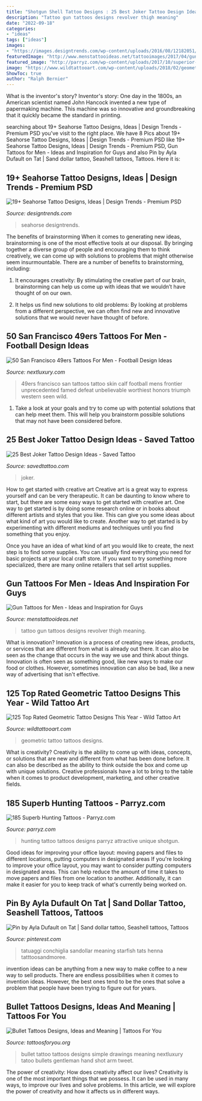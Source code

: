 ```yaml
---
title: "Shotgun Shell Tattoo Designs : 25 Best Joker Tattoo Design Ideas"
description: "Tattoo gun tattoos designs revolver thigh meaning"
date: "2022-09-18"
categories:
- "ideas"
tags: ["ideas"]
images:
- "https://images.designtrends.com/wp-content/uploads/2016/08/12182051/Palm-Seahorse-Tattoo-Design.jpg"
featuredImage: "http://www.menstattooideas.net/tattooimages/2017/04/gun-tattoos-38.jpg"
featured_image: "http://parryz.com/wp-content/uploads/2017/10/superior-hunting-tattoo.jpg"
image: "https://www.wildtattooart.com/wp-content/uploads/2018/02/geometric-tattoos-11021854.jpg"
ShowToc: true
author: "Ralph Bernier"
---
```



What is the inventor's story?
Inventor's story: One day in the 1800s, an American scientist named John Hancock invented a new type of papermaking machine. This machine was so innovative and groundbreaking that it quickly became the standard in printing.

	

		
searching about 19+ Seahorse Tattoo Designs, Ideas | Design Trends - Premium PSD you've visit to the right place. We have 8 Pics about 19+ Seahorse Tattoo Designs, Ideas | Design Trends - Premium PSD like 19+ Seahorse Tattoo Designs, Ideas | Design Trends - Premium PSD, Gun Tattoos for Men - Ideas and Inspiration for Guys and also Pin by Ayla Dufault on Tat | Sand dollar tattoo, Seashell tattoos, Tattoos. Here it is:
		
    
## 19+ Seahorse Tattoo Designs, Ideas | Design Trends - Premium PSD

<img loading=lazy src="https://images.designtrends.com/wp-content/uploads/2016/08/12182051/Palm-Seahorse-Tattoo-Design.jpg" onerror="this.onerror=null;this.src='https://tse3.mm.bing.net/th?id=OIP.6IpPCSdIcwQrVHinCiHxHwHaJQ&amp;pid=15.1';" alt="19+ Seahorse Tattoo Designs, Ideas | Design Trends - Premium PSD">

_Source: designtrends.com_

>seahorse designtrends. 

	

The benefits of brainstorming
When it comes to generating new ideas, brainstorming is one of the most effective tools at our disposal. By bringing together a diverse group of people and encouraging them to think creatively, we can come up with solutions to problems that might otherwise seem insurmountable.
There are a number of benefits to brainstorming, including:

1. It encourages creativity: By stimulating the creative part of our brain, brainstorming can help us come up with ideas that we wouldn’t have thought of on our own.

2. It helps us find new solutions to old problems: By looking at problems from a different perspective, we can often find new and innovative solutions that we would never have thought of before.


    
## 50 San Francisco 49ers Tattoos For Men - Football Design Ideas

<img loading=lazy src="http://nextluxury.com/wp-content/uploads/leg-calf-mens-san-francisco-49ers-ripped-skin-logo-tattoo.jpg" onerror="this.onerror=null;this.src='https://tse3.mm.bing.net/th?id=OIP.LC78vE6xDF2OBXgmldbA0gHaHa&amp;pid=15.1';" alt="50 San Francisco 49ers Tattoos For Men - Football Design Ideas">

_Source: nextluxury.com_

>49ers francisco san tattoos tattoo skin calf football mens frontier unprecedented famed defeat unbelievable worthiest honors triumph western seen wild. 

	

1. Take a look at your goals and try to come up with potential solutions that can help meet them. This will help you brainstorm possible solutions that may not have been considered before.

    
## 25 Best Joker Tattoo Design Ideas - Saved Tattoo

<img loading=lazy src="https://www.savedtattoo.com/wp-content/uploads/2021/01/Bright-Tattoo-Joker-Designs-On-Calf-1024x1024.jpg" onerror="this.onerror=null;this.src='https://tse1.mm.bing.net/th?id=OIP.NnjGUhQPgGOsPfnKXFJpyQHaHa&amp;pid=15.1';" alt="25 Best Joker Tattoo Design Ideas - Saved Tattoo">

_Source: savedtattoo.com_

>joker. 

	

How to get started with creative art
Creative art is a great way to express yourself and can be very therapeutic. It can be daunting to know where to start, but there are some easy ways to get started with creative art.
One way to get started is by doing some research online or in books about different artists and styles that you like. This can give you some ideas about what kind of art you would like to create. Another way to get started is by experimenting with different mediums and techniques until you find something that you enjoy.

Once you have an idea of what kind of art you would like to create, the next step is to find some supplies. You can usually find everything you need for basic projects at your local craft store. If you want to try something more specialized, there are many online retailers that sell artist supplies.

    
## Gun Tattoos For Men - Ideas And Inspiration For Guys

<img loading=lazy src="http://www.menstattooideas.net/tattooimages/2017/04/gun-tattoos-38.jpg" onerror="this.onerror=null;this.src='https://tse1.mm.bing.net/th?id=OIP.eG2lF3BuM5kl9zjNJJh2TAHaKW&amp;pid=15.1';" alt="Gun Tattoos for Men - Ideas and Inspiration for Guys">

_Source: menstattooideas.net_

>tattoo gun tattoos designs revolver thigh meaning. 

	

What is innovation?
Innovation is a process of creating new ideas, products, or services that are different from what is already out there. It can also be seen as the change that occurs in the way we use and think about things. Innovation is often seen as something good, like new ways to make our food or clothes. However, sometimes innovation can also be bad, like a new way of advertising that isn't effective.

    
## 125 Top Rated Geometric Tattoo Designs This Year - Wild Tattoo Art

<img loading=lazy src="https://www.wildtattooart.com/wp-content/uploads/2018/02/geometric-tattoos-11021854.jpg" onerror="this.onerror=null;this.src='https://tse2.mm.bing.net/th?id=OIP.y-G-eaKHMeFgSO1aTgeh6QHaJ3&amp;pid=15.1';" alt="125 Top Rated Geometric Tattoo Designs This Year - Wild Tattoo Art">

_Source: wildtattooart.com_

>geometric tattoo tattoos designs. 

	

What is creativity?
Creativity is the ability to come up with ideas, concepts, or solutions that are new and different from what has been done before. It can also be described as the ability to think outside the box and come up with unique solutions. Creative professionals have a lot to bring to the table when it comes to product development, marketing, and other creative fields.

    
## 185 Superb Hunting Tattoos - Parryz.com

<img loading=lazy src="http://parryz.com/wp-content/uploads/2017/10/superior-hunting-tattoo.jpg" onerror="this.onerror=null;this.src='https://tse2.mm.bing.net/th?id=OIP.WLOVA7y1MaT5NDjazYeISQHaHa&amp;pid=15.1';" alt="185 Superb Hunting Tattoos - Parryz.com">

_Source: parryz.com_

>hunting tattoo tattoos designs parryz attractive unique shotgun. 

	

Good ideas for improving your office layout: moving papers and files to different locations, putting computers in designated areas
If you're looking to improve your office layout, you may want to consider putting computers in designated areas. This can help reduce the amount of time it takes to move papers and files from one location to another. Additionally, it can make it easier for you to keep track of what's currently being worked on.

    
## Pin By Ayla Dufault On Tat | Sand Dollar Tattoo, Seashell Tattoos, Tattoos

<img loading=lazy src="https://i.pinimg.com/736x/2b/24/24/2b2424da313f5852991df74cd675aaed--lacey-sea.jpg" onerror="this.onerror=null;this.src='https://tse3.mm.bing.net/th?id=OIP.GkUu2fuGgIGG8eKnMxIHfAEsEs&amp;pid=15.1';" alt="Pin by Ayla Dufault on Tat | Sand dollar tattoo, Seashell tattoos, Tattoos">

_Source: pinterest.com_

>tatuaggi conchiglia sandollar meaning starfish tats henna tatttoosandmoree. 

	

invention ideas can be anything from a new way to make coffee to a new way to sell products. There are endless possibilities when it comes to invention ideas. However, the best ones tend to be the ones that solve a problem that people have been trying to figure out for years.

    
## Bullet Tattoos Designs, Ideas And Meaning | Tattoos For You

<img loading=lazy src="https://www.tattoosforyou.org/wp-content/uploads/2016/08/Bullet-Tattoo-Drawings.jpg" onerror="this.onerror=null;this.src='https://tse1.mm.bing.net/th?id=OIP.jBO1CUX1p9qLsNgK4_8f5gHaHa&amp;pid=15.1';" alt="Bullet Tattoos Designs, Ideas and Meaning | Tattoos For You">

_Source: tattoosforyou.org_

>bullet tattoo tattoos designs simple drawings meaning nextluxury tatoo bullets gentleman hand shot arm tweet. 

	

The power of creativity: How does creativity affect our lives?
Creativity is one of the most important things that we possess. It can be used in many ways, to improve our lives and solve problems. In this article, we will explore the power of creativity and how it affects us in different ways.

